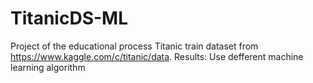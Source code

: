 # TitanicDS-ML
Project of the educational process
Titanic train dataset from https://www.kaggle.com/c/titanic/data.
Results:
  Use defferent machine learning algorithm 
  
